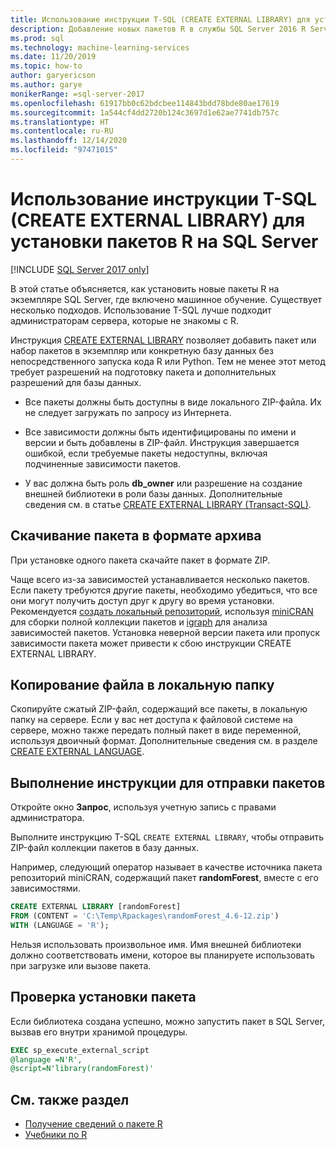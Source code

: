 ```yaml
---
title: Использование инструкции T-SQL (CREATE EXTERNAL LIBRARY) для установки пакетов R
description: Добавление новых пакетов R в службы SQL Server 2016 R Services или Службы машинного обучения SQL Server (в базе данных)
ms.prod: sql
ms.technology: machine-learning-services
ms.date: 11/20/2019
ms.topic: how-to
author: garyericson
ms.author: garye
monikerRange: =sql-server-2017
ms.openlocfilehash: 61917bb0c62bdcbee114843bdd78bde80ae17619
ms.sourcegitcommit: 1a544cf4dd2720b124c3697d1e62ae7741db757c
ms.translationtype: HT
ms.contentlocale: ru-RU
ms.lasthandoff: 12/14/2020
ms.locfileid: "97471015"
---
```

# <a name="use-t-sql-create-external-library-to-install-r-packages-on-sql-server"></a>Использование инструкции T-SQL (CREATE EXTERNAL LIBRARY) для установки пакетов R на SQL Server
[!INCLUDE [SQL Server 2017 only](../../includes/applies-to-version/sqlserver2017-only.md)]

В этой статье объясняется, как установить новые пакеты R на экземпляре SQL Server, где включено машинное обучение. Существует несколько подходов. Использование T-SQL лучше подходит администраторам сервера, которые не знакомы с R.

Инструкция [CREATE EXTERNAL LIBRARY](../../t-sql/statements/create-external-library-transact-sql.md) позволяет добавить пакет или набор пакетов в экземпляр или конкретную базу данных без непосредственного запуска кода R или Python. Тем не менее этот метод требует разрешений на подготовку пакета и дополнительных разрешений для базы данных.

+ Все пакеты должны быть доступны в виде локального ZIP-файла. Их не следует загружать по запросу из Интернета.

+ Все зависимости должны быть идентифицированы по имени и версии и быть добавлены в ZIP-файл. Инструкция завершается ошибкой, если требуемые пакеты недоступны, включая подчиненные зависимости пакетов. 

+ У вас должна быть роль **db_owner** или разрешение на создание внешней библиотеки в роли базы данных. Дополнительные сведения см. в статье [CREATE EXTERNAL LIBRARY (Transact-SQL)](../../t-sql/statements/create-external-library-transact-sql.md).

## <a name="download-packages-in-archive-format"></a>Скачивание пакета в формате архива

При установке одного пакета скачайте пакет в формате ZIP.

Чаще всего из-за зависимостей устанавливается несколько пакетов. Если пакету требуются другие пакеты, необходимо убедиться, что все они могут получить доступ друг к другу во время установки. Рекомендуется [создать локальный репозиторий](create-a-local-package-repository-using-minicran.md), используя [miniCRAN](https://andrie.github.io/miniCRAN/) для сборки полной коллекции пакетов и [igraph](https://igraph.org/r/) для анализа зависимостей пакетов. Установка неверной версии пакета или пропуск зависимости пакета может привести к сбою инструкции CREATE EXTERNAL LIBRARY. 

## <a name="copy-the-file-to-a-local-folder"></a>Копирование файла в локальную папку

Скопируйте сжатый ZIP-файл, содержащий все пакеты, в локальную папку на сервере. Если у вас нет доступа к файловой системе на сервере, можно также передать полный пакет в виде переменной, используя двоичный формат. Дополнительные сведения см. в разделе [CREATE EXTERNAL LANGUAGE](../../t-sql/statements/create-external-library-transact-sql.md).

## <a name="run-the-statement-to-upload-packages"></a>Выполнение инструкции для отправки пакетов

Откройте окно **Запрос**, используя учетную запись с правами администратора.

Выполните инструкцию T-SQL `CREATE EXTERNAL LIBRARY`, чтобы отправить ZIP-файл коллекции пакетов в базу данных.

Например, следующий оператор называет в качестве источника пакета репозиторий miniCRAN, содержащий пакет **randomForest**, вместе с его зависимостями. 

```sql
CREATE EXTERNAL LIBRARY [randomForest]
FROM (CONTENT = 'C:\Temp\Rpackages\randomForest_4.6-12.zip')
WITH (LANGUAGE = 'R');
```

Нельзя использовать произвольное имя. Имя внешней библиотеки должно соответствовать имени, которое вы планируете использовать при загрузке или вызове пакета.

## <a name="verify-package-installation"></a>Проверка установки пакета

Если библиотека создана успешно, можно запустить пакет в SQL Server, вызвав его внутри хранимой процедуры.
    
```sql
EXEC sp_execute_external_script
@language =N'R',
@script=N'library(randomForest)'
```

## <a name="see-also"></a>См. также раздел

+ [Получение сведений о пакете R](r-package-information.md)
+ [Учебники по R](../tutorials/r-tutorials.md)